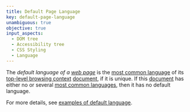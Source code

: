 ```yaml
---
title: Default Page Language
key: default-page-language
unambiguous: true
objective: true
input_aspects:
  - DOM tree
  - Accessibility tree
  - CSS Styling
  - Language
---
```


The _default language of a [web page][]_ is the [most common language][] of its [top-level browsing context](https://html.spec.whatwg.org/#top-level-browsing-context) [document][], if it is unique. If this [document][] has either no or several [most common languages][most common language], then it has no default language.

For more details, see [examples of default language](/pages/examples/element-language/).

[document]: https://dom.spec.whatwg.org/#document-element 'DOM document element, as of 2020/06/05'
[most common language]: #most-common-element-language 'Definition of Most Common Language of an Element'
[web page]: #web-page-html 'Definition of Web Page (HTML)'
